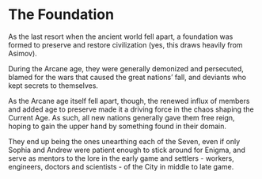 # The Foundation

As the last resort when the ancient world fell apart, a foundation was formed to preserve and restore civilization (yes, this draws heavily from Asimov).

During the Arcane age, they were generally demonized and persecuted, blamed for the wars that caused the great nations’ fall, and deviants who kept secrets to themselves.

As the Arcane age itself fell apart, though, the renewed influx of members and added age to preserve made it a driving force in the chaos shaping the Current Age. As such, all new nations generally gave them free reign, hoping to gain the upper hand by something found in their domain.

They end up being the ones unearthing each of the Seven, even if only Sophia and Andrew were patient enough to stick around for Enigma, and serve as mentors to the lore in the early game and settlers - workers, engineers, doctors and scientists - of the City in middle to late game.
